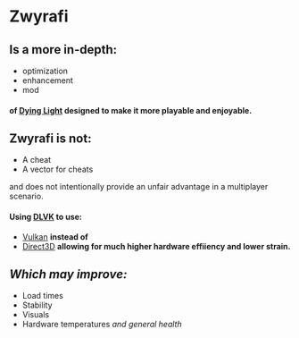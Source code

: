 # Zwyrafi
## Is a more in-depth:
  - optimization
  - enhancement
  - mod
 #### **of [Dying Light](https://dyinglightgame.com/dyinglight/) designed to make it more playable and enjoyable.**

## Zwyrafi is not:
 - A cheat
 - A vector for cheats

and does not intentionally provide an unfair advantage in a multiplayer scenario.

#### **Using [DLVK](https://www.github.com/VansKFC/DLVK) to use:**
- [Vulkan](https://en.wikipedia.org/wiki/Vulkan_(API)) 
 **instead of** 
- [Direct3D](https://en.wikipedia.org/wiki/Direct3D)
**allowing for much higher hardware effiiency and lower strain.**

## _Which may improve:_
 - Load times
 - Stability
 - Visuals
 - Hardware temperatures _and general health_

